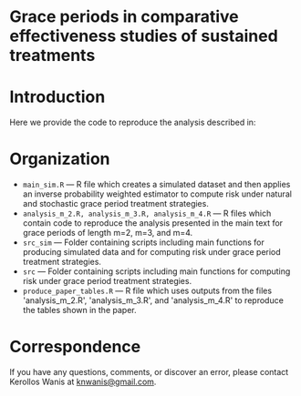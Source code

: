 # Grace periods in comparative effectiveness studies of sustained treatments

# Introduction
Here we provide the code to reproduce the analysis described in: 

# Organization
- `main_sim.R` — R file which creates a simulated dataset and then applies an inverse probability weighted estimator to compute risk under natural and stochastic grace period treatment strategies.
- `analysis_m_2.R, analysis_m_3.R, analysis_m_4.R` — R files which contain code to reproduce the analysis presented in the main text for grace periods of length m=2, m=3, and m=4.
- `src_sim` — Folder containing scripts including main functions for producing simulated data and for computing risk under grace period treatment strategies.
- `src`  — Folder containing scripts including main functions for computing risk under grace period treatment strategies.
- `produce_paper_tables.R` — R file which uses outputs from the files 'analysis_m_2.R', 'analysis_m_3.R', and 'analysis_m_4.R' to reproduce the tables shown in the paper.

# Correspondence
If you have any questions, comments, or discover an error, please contact Kerollos Wanis at knwanis@gmail.com.
